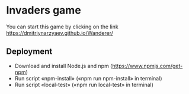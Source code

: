 # Invaders game
You can start this game by clicking on the link https://dmitriynarzyaev.github.io/Wanderer/

## Deployment
* Download and install Node.js and npm (https://www.npmjs.com/get-npm)
* Run script «npm-install» («npm run npm-install» in terminal)
* Run script «local-test» («npm run local-test» in terminal)